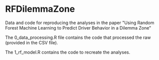 RFDilemmaZone
=============

Data and code for reproducing the analyses in the paper "Using Random Forest Machine Learning to Predict Driver Behavior in a Dilemma Zone"

The 0_data_processing.R file contains the code that processed the raw (provided in the CSV file).

The 1_rf_model.R contains the code to recreate the analyses.
